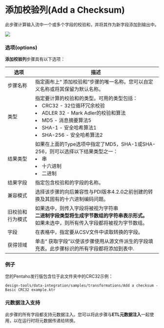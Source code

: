 # 添加校验列(Add a Checksum)

此步骤计算输入流中一个或多个字段的校验和，并将其作为新字段添加到输出中。

![](/image/PDI_TransStep_Dialog_AddChecksum.png)

### 选项(options)

**添加校验列**步骤具有以下选项：

| 选项 | 描述 |
| --- | --- |
| 步骤名称 | 指定画布上“ 添加校验和”步骤的唯一名称。您可以自定义名称或将其保留为默认名称。 |
| 类型 | 指定要计算的校验和的类型。可用的类型包括： <li>CRC32 - 32位循环冗余校验</li> <li>ADLER 32 - Mark Adler的校验和算法</li><li>MD5 - 消息摘要算法5</li><li>SHA-1 - 安全哈希算法1</li><li>SHA-256 - 安全哈希算法2</li> |
| 结果类型 | 如果在上面的Type选项中指定了MD5，SHA-1或SHA-256，则可以选择以下结果类型之一：<li>串</li><li>十六进制</li><li>二进制</li> |
| 结果字段 | 指定包含校验和的字段的名称。 |
| 兼容模式 | 选择该步骤的向后兼容性与PDI版本4.2.0之前创建的转换及其固有的十六进制编码问题。|
| 旧校验和行为模式 | 如果选中，则传入字段将被视为字符串 <br/>**二进制字段类型将生成字节数组的字符串表示形式。**<br/>如果未选中，则所有传入字段都将被视为字节数组。 |
| 字段 | 在表格中，指定要从CSV文件中读取转换的字段。|
| 获得领域 | 单击“  获取字段”以使该步骤使用从源文件派生的字段填充表。此步骤标识的所有字段都将添加到表中. |

### 例子

您的Pentaho发行版包含位于此文件夹中的CRC32示例：

```design-tools/data-integration/samples/transformations/Add a checksum - Basic CRC32 example.ktr```

### 元数据注入支持

此步骤的所有字段都支持元数据注入。您可以将此步骤与**ETL元数据注入**一起使用，以在运行时将元数据传递给转换。